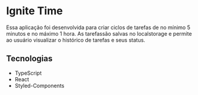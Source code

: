 # Ignite Time

Essa aplicação foi desenvolvida para criar ciclos de tarefas de no mínimo 5 minutos e no máximo 1 hora.
As tarefassão salvas no localstorage  e permite ao usuário visualizar o histórico de tarefas e seus status.
 

## Tecnologias

- TypeScript
- React
- Styled-Components

